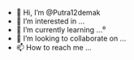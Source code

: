 - 👋 Hi, I’m @Putra12demak
- 👀 I’m interested in ...
- 🌱 I’m currently learning ...⁰
- 💞️ I’m looking to collaborate on ...
- 📫 How to reach me ...

<!---
Putra12demak/Putra12demak is a ✨ special ✨ repository because its `README.md` (this file) appears on your GitHub profile.
You can click the Preview link to take a look at your changes.
--->
